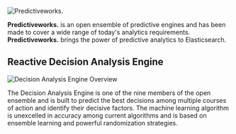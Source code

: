 ![Predictiveworks.](https://raw.githubusercontent.com/skrusche63/spark-decision/master/images/predictiveworks.png)

**Predictiveworks.** is an open ensemble of predictive engines and has been made to cover a wide range of today's analytics requirements. **Predictiveworks.**  brings the power of predictive analytics to Elasticsearch.

## Reactive Decision Analysis Engine

![Decision Analysis Engine Overview](https://raw.githubusercontent.com/skrusche63/spark-decision/master/images/decision-analysis-overview.png)

The Decision Analysis Engine is one of the nine members of the open ensemble and is built to predict the best decisions among multiple courses of action 
and identify their decisive factors. The machine learning algorithm is unexcelled in accuracy among current algorithms and is based on ensemble learning 
and powerful randomization strategies. 